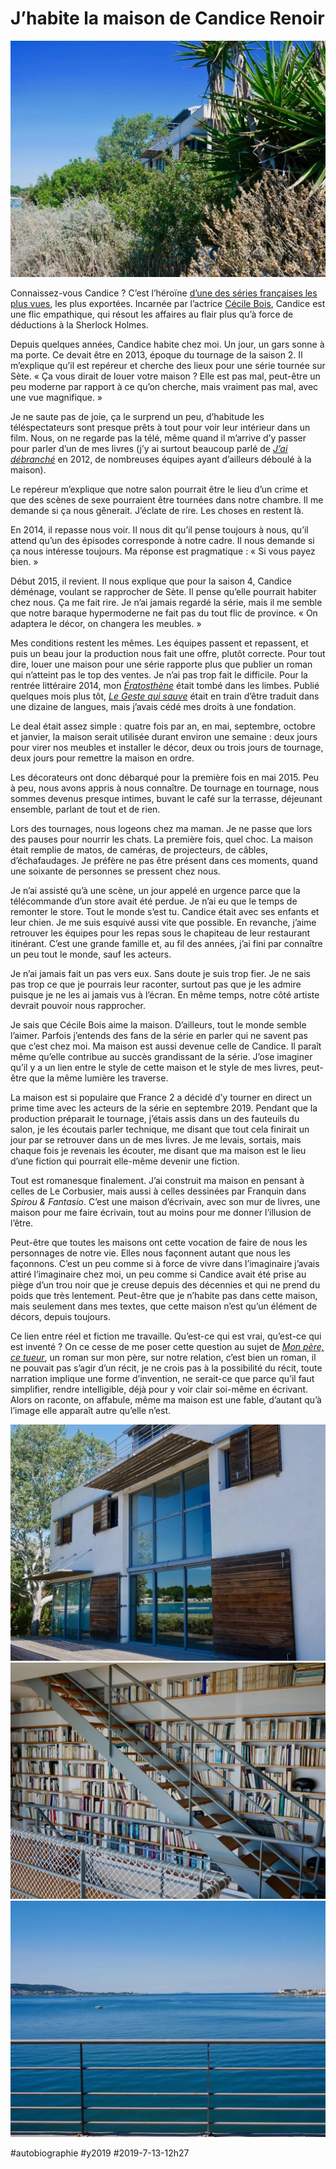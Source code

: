 # J’habite la maison de Candice Renoir

![Ma maison](_i/P1090832.webp)

Connaissez-vous Candice ? C’est l’héroïne [d’une des séries françaises les plus vues](https://www.france.tv/france-2/candice-renoir/), les plus exportées. Incarnée par l’actrice [Cécile Bois](https://fr.wikipedia.org/wiki/C%C3%A9cile_Bois), Candice est une flic empathique, qui résout les affaires au flair plus qu’à force de déductions à la Sherlock Holmes.

Depuis quelques années, Candice habite chez moi. Un jour, un gars sonne à ma porte. Ce devait être en 2013, époque du tournage de la saison 2. Il m’explique qu’il est repéreur et cherche des lieux pour une série tournée sur Sète. « Ça vous dirait de louer votre maison ? Elle est pas mal, peut-être un peu moderne par rapport à ce qu’on cherche, mais vraiment pas mal, avec une vue magnifique. »

Je ne saute pas de joie, ça le surprend un peu, d’habitude les téléspectateurs sont presque prêts à tout pour voir leur intérieur dans un film. Nous, on ne regarde pas la télé, même quand il m’arrive d’y passer pour parler d’un de mes livres (j’y ai surtout beaucoup parlé de *[J’ai débranché](../../page/jai-debranche)* en 2012, de nombreuses équipes ayant d’ailleurs déboulé à la maison).

Le repéreur m’explique que notre salon pourrait être le lieu d’un crime et que des scènes de sexe pourraient être tournées dans notre chambre. Il me demande si ça nous gênerait. J’éclate de rire. Les choses en restent là.

En 2014, il repasse nous voir. Il nous dit qu’il pense toujours à nous, qu’il attend qu’un des épisodes corresponde à notre cadre. Il nous demande si ça nous intéresse toujours. Ma réponse est pragmatique : « Si vous payez bien. »

Début 2015, il revient. Il nous explique que pour la saison 4, Candice déménage, voulant se rapprocher de Sète. Il pense qu’elle pourrait habiter chez nous. Ça me fait rire. Je n’ai jamais regardé la série, mais il me semble que notre baraque hypermoderne ne fait pas du tout flic de province. « On adaptera le décor, on changera les meubles. »

Mes conditions restent les mêmes. Les équipes passent et repassent, et puis un beau jour la production nous fait une offre, plutôt correcte. Pour tout dire, louer une maison pour une série rapporte plus que publier un roman qui n’atteint pas le top des ventes. Je n’ai pas trop fait le difficile. Pour la rentrée littéraire 2014, mon *[Ératosthène](../../page/eratosthene)* était tombé dans les limbes. Publié quelques mois plus tôt, *[Le Geste qui sauve](../../page/le-geste-qui-sauve)* était en train d’être traduit dans une dizaine de langues, mais j’avais cédé mes droits à une fondation.

Le deal était assez simple : quatre fois par an, en mai, septembre, octobre et janvier, la maison serait utilisée durant environ une semaine : deux jours pour virer nos meubles et installer le décor, deux ou trois jours de tournage, deux jours pour remettre la maison en ordre.

Les décorateurs ont donc débarqué pour la première fois en mai 2015. Peu à peu, nous avons appris à nous connaître. De tournage en tournage, nous sommes devenus presque intimes, buvant le café sur la terrasse, déjeunant ensemble, parlant de tout et de rien.

Lors des tournages, nous logeons chez ma maman. Je ne passe que lors des pauses pour nourrir les chats. La première fois, quel choc. La maison était remplie de matos, de caméras, de projecteurs, de câbles, d’échafaudages. Je préfère ne pas être présent dans ces moments, quand une soixante de personnes se pressent chez nous.

Je n’ai assisté qu’à une scène, un jour appelé en urgence parce que la télécommande d’un store avait été perdue. Je n’ai eu que le temps de remonter le store. Tout le monde s’est tu. Candice était avec ses enfants et leur chien. Je me suis esquivé aussi vite que possible. En revanche, j’aime retrouver les équipes pour les repas sous le chapiteau de leur restaurant itinérant. C’est une grande famille et, au fil des années, j’ai fini par connaître un peu tout le monde, sauf les acteurs.

Je n’ai jamais fait un pas vers eux. Sans doute je suis trop fier. Je ne sais pas trop ce que je pourrais leur raconter, surtout pas que je les admire puisque je ne les ai jamais vus à l’écran. En même temps, notre côté artiste devrait pouvoir nous rapprocher.

Je sais que Cécile Bois aime la maison. D’ailleurs, tout le monde semble l’aimer. Parfois j’entends des fans de la série en parler qui ne savent pas que c’est chez moi. Ma maison est aussi devenue celle de Candice. Il paraît même qu’elle contribue au succès grandissant de la série. J’ose imaginer qu’il y a un lien entre le style de cette maison et le style de mes livres, peut-être que la même lumière les traverse.

La maison est si populaire que France 2 a décidé d’y tourner en direct un prime time avec les acteurs de la série en septembre 2019. Pendant que la production préparait le tournage, j’étais assis dans un des fauteuils du salon, je les écoutais parler technique, me disant que tout cela finirait un jour par se retrouver dans un de mes livres. Je me levais, sortais, mais chaque fois je revenais les écouter, me disant que ma maison est le lieu d’une fiction qui pourrait elle-même devenir une fiction.

Tout est romanesque finalement. J’ai construit ma maison en pensant à celles de Le Corbusier, mais aussi à celles dessinées par Franquin dans *Spirou & Fantasio*. C’est une maison d’écrivain, avec son mur de livres, une maison pour me faire écrivain, tout au moins pour me donner l’illusion de l’être.

Peut-être que toutes les maisons ont cette vocation de faire de nous les personnages de notre vie. Elles nous façonnent autant que nous les façonnons. C’est un peu comme si à force de vivre dans l’imaginaire j’avais attiré l’imaginaire chez moi, un peu comme si Candice avait été prise au piège d’un trou noir que je creuse depuis des décennies et qui ne prend du poids que très lentement. Peut-être que je n’habite pas dans cette maison, mais seulement dans mes textes, que cette maison n’est qu’un élément de décors, depuis toujours.

Ce lien entre réel et fiction me travaille. Qu’est-ce qui est vrai, qu’est-ce qui est inventé ? On ce cesse de me poser cette question au sujet de *[Mon père, ce tueur](../../page/mon-pere-ce-tueur)*, un roman sur mon père, sur notre relation, c’est bien un roman, il ne pouvait pas s’agir d’un récit, je ne crois pas à la possibilité du récit, toute narration implique une forme d’invention, ne serait-ce que parce qu’il faut simplifier, rendre intelligible, déjà pour y voir clair soi-même en écrivant. Alors on raconte, on affabule, même ma maison est une fable, d’autant qu’à l’image elle apparaît autre qu’elle n’est.

![Ma maison](_i/P1090834.webp)
![Ma bibliothèque](_i/P1090842.webp)
![Ma vue](_i/P1090849.webp)

#autobiographie #y2019 #2019-7-13-12h27
